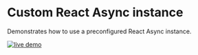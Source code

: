# Custom React Async instance

Demonstrates how to use a preconfigured React Async instance.

<a href="https://react-async.ghengeveld.now.sh/examples/custom-instance">
  <img src="https://img.shields.io/badge/live-demo-blue.svg" alt="live demo">
</a>
